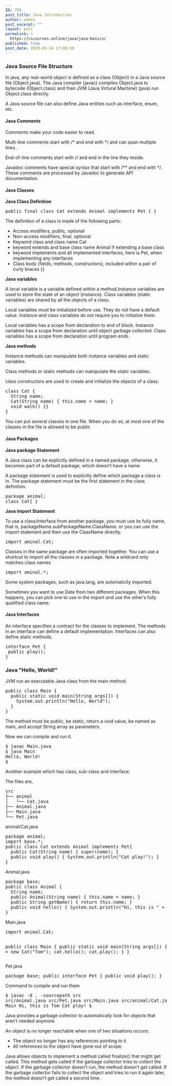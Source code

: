 ```yaml
---
ID: 759
post_title: Java Introduction
author: admin
post_excerpt: ""
layout: post
permalink: >
  https://cscourses.online/java/java-basics/
published: true
post_date: 2019-03-14 17:00:38
---
```

<!DOCTYPE html>
<html>
  <head>
  </head>
  <body>
    <h3>Java Source File Structure</h3>
    <p> In java, any real-world object is defined as a class (Object) in a Java
      source file (Object.java). The Java compiler (javac) compiles Object.java
      to bytecode (Object.class) and then JVM (Java Virtural Machine) (java) run
      Object.class directly.</p>
    <p>A Java source file can also define Java entities such as interface, enum,
      etc. </p>
    <h4>Java Comments</h4>
    <p>Comments make your code easier to read.</p>
    <p>Multi-line comments start with /* and end with */ and can span multiple
      lines .</p>
    <p>End-of-line comments start with // and end in the line they reside.</p>
    <p>Javadoc comments have special syntax that start with /** and end with */.
      These comments are processed by Javadoc to generate API documentation. </p>
    <h4>Java Classes</h4>
    <b>Java Class Definition</b>
    <pre lang="java">public final class Cat extends Animal implements Pet { }
</pre>
    <p>The definition of a class is made of the following parts:</p>
    <ul>
      <li>Access modifiers, public, optional</li>
      <li>Non-access modifiers, final, optional</li>
      <li>Keyword class and class name Cat</li>
      <li>keyword extends and base class name Animal if extending a base class</li>
      <li>keyword implements and all implemented interfaces, here is Pet, when
        implementing any interfaces</li>
      <li>Class body (fields, methods, constructors), included within a pair of
        curly braces {} </li>
    </ul>
    <b>Java variables</b>
    <p>A local variable is a variable defined within a method.Instance variables
      are used to store the state of an object (instance). Class variables
      (static variables) are shared by all the objects of a class.</p>
    <p>Local variables must be initialized before use. They do not have a
      default value. Instance and class variables do not require you to
      initialize them.</p>
    <p>Local variables has a scope from declaration to end of block. Instance
      variables has a scope from declaration until object garbage collected.
      Class variables has a scope from declaration until program ends.</p>
    <b>Java methods</b>
    <p>Instance methods can manipulate both instance variables and static
      variables.</p>
    <p>Class methods or static methods can manipulate the static variables.</p>
    <p>class constructors are used to create and initialize the objects of a
      class.</p>
    <pre lang="java">class Cat {
  String name;
  Cat(String name) { this.name = name; }
  void walk() {}
}</pre>
    <p>You can put several classes in one file. When you do so, at most one of
      the classes in the file is allowed to be public </p>
    <h4>Java Packages</h4>
    <b>Java package Statement</b>
    <p>A Java class can be explicitly defined in a named package; otherwise, it
      becomes part of a default package, which doesn’t have a name. </p>
    <p>A package statement is used to explicitly define which package a class is
      in. The package statement must be the first statement in the class
      definition.</p>
    <pre lang="java">package animal;
class Cat{ }
</pre> <b>Java import Statement</b>
    <p>To use a class/interface from another package, you must use its fully
      name, that is, packageName.subPackageName.ClassName. or you can use the
      import statement and then use the ClassName directly.</p>
    <pre>import aminal.Cat;</pre>
    <p>Classes in the same package are often imported together. You can use a
      shortcut to import all the classes in a package. Note a wildcard only
      matches class names</p>
    <pre>import aminal.*;</pre>
    <p>Some system packages, such as java.lang, are automaticlly imported.</p>
    <p>Sometimes you want to use Date from two different packages. When this
      happens, you can pick one to use in the import and use the other’s fully
      qualified class name.</p>
    <h4>Java Interfaces</h4>
    <p>An interface specifies a contract for the classes to implement. The
      methods in an interface can define a default implementation. Interfaces
      can also define static methods.</p>
    <pre>interface Pet {
 public play();
}</pre>
    <h3>Java "Hello, World!"</h3>
    <p>JVM run an executable Java class from the main method. </p>
    <pre lang="java">public class Main {
  public static void main(String args[]) {
    System.out.println("Hello, World");
  }
}</pre>
    <p>The method must be public, be static, return a void value, be named as
      main, and accept String array as parameters. </p>
    <p>Now we can compile and run it.</p>
    <pre>$ javac Main.java 
$ java Main 
Hello, World!
$ 
</pre>
    <p>Another example which has class, sub-class and interface:</p>
    <p>The files are,</p>
    <pre>src
├── animal
│&nbsp;&nbsp; └── Cat.java
├── Animal.java
├── Main.java
└── Pet.java
</pre>
    <p>animal/Cat.java</p>
    <pre lang="java">package animal;
import base.*;
public class Cat extends Animal implements Pet{
  public Cat(String name) { super(name); }
  public void play() { System.out.println("Cat play!"); }
}
</pre>
    <p>Animal.java</p>
    <pre>package base;
public class Animal {
  String name;
  public Animal(String name) { this.name = name; }
  public String getName() { return this.name; }
  public void hello() { System.out.println("Hi, this is " + this.name); }
}</pre>
    <p>Main.java</p>
    <pre>import animal.Cat;

public class Main {
  public static void main(String args[]) {
    Cat cat = new Cat("Tom");
    cat.hello();
    cat.play();
  }
}
</pre>
    <p>Pet.java</p>
    <pre>package base;
public interface Pet {
  public void play();
}</pre>
    <p>Command to compile and run them</p>
    <pre>$ javac -d . -sourcepath src src/Animal.java  src/Pet.java src/Main.java src/animal/Cat.java 
$ java Main 
Hi, this is Tom
Cat play!
$</pre>
    <p>Java provides a garbage collector to automatically look for objects that
      aren’t needed anymore.</p>
    <p>An object is no longer reachable when one of two situations occurs: </p>
    <ul>
      <li>The object no longer has any references pointing to it.</li>
      <li> All references to the object have gone out of scope.</li>
    </ul>
    <p>Java allows objects to implement a method called finalize() that might
      get called. This method gets called if the garbage collector tries to
      collect the object. If the garbage collector doesn’t run, the method
      doesn’t get called. If the garbage collector fails to collect the object
      and tries to run it again later, the method doesn’t get called a second
      time.</p>

  </body>
</html>